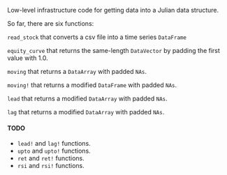 Low-level infrastructure code for getting data into a Julian data structure.

So far, there are six functions:

`read_stock` that converts a csv file into a time series `DataFrame`    

`equity_curve` that returns the same-length `DataVector` by padding the first value with 1.0.

`moving` that returns a `DataArray` with padded `NAs`.

`moving!` that returns a modified `DataFrame` with padded `NAs`.

`lead` that returns a modified `DataArray` with padded `NAs`.

`lag` that returns a modified `DataArray` with padded `NAs`.


#### TODO

* `lead!` and `lag!` functions.
* `upto` and `upto!` functions.
* `ret` and `ret!` functions.
* `rsi` and `rsi!` functions.
